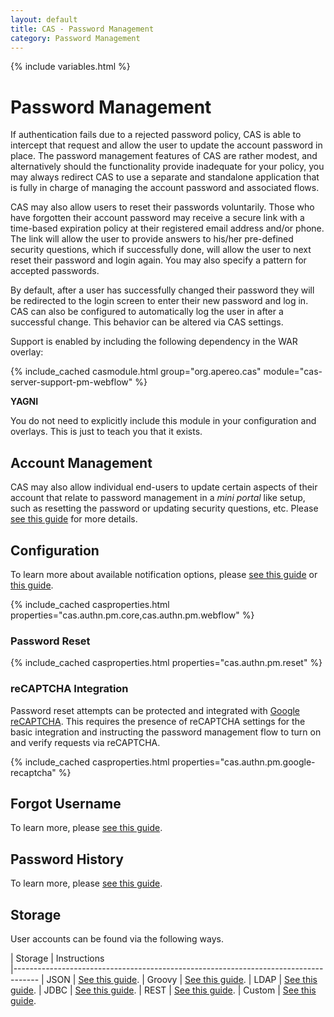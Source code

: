 ```yaml
---
layout: default
title: CAS - Password Management
category: Password Management
---
```


{% include variables.html %}

# Password Management

If authentication fails due to a rejected password policy, CAS is able to intercept
that request and allow the user to update the account password in place. The password management 
features of CAS are rather modest, and alternatively should the functionality provide inadequate 
for your policy, you may always redirect CAS to use a separate and standalone application 
that is fully in charge of managing the account password and associated flows.

CAS may also allow users to reset their passwords voluntarily. Those who have forgotten their account password
may receive a secure link with a time-based expiration policy at their registered email address and/or phone. The link
will allow the user to provide answers to his/her pre-defined security questions, which if successfully done,
will allow the user to next reset their password and login again. You may also specify a pattern for accepted passwords. 

By default, after a user has successfully changed their password they will be redirected to the login screen
to enter their new password and log in. CAS can also be configured to automatically log the user in after
a successful change. This behavior can be altered via CAS settings. 

Support is enabled by including the following dependency in the WAR overlay:

{% include_cached casmodule.html group="org.apereo.cas" module="cas-server-support-pm-webflow" %}

<div class="alert alert-info"><strong>YAGNI</strong><p>You do not need to explicitly include this module
in your configuration and overlays. This is just to teach you that it exists.</p></div>

## Account Management

CAS may also allow individual end-users to update certain aspects of their account that relate to password management in a *mini portal* like setup, such as resetting the password or updating security questions, etc. Please [see this guide](../registration/Account-Management-Overview.html) for more details.

## Configuration

To learn more about available notification options, please [see this guide](../notifications/SMS-Messaging-Configuration.html) 
or [this guide](../notifications/Sending-Email-Configuration.html). 

{% include_cached casproperties.html properties="cas.authn.pm.core,cas.authn.pm.webflow" %}

### Password Reset

{% include_cached casproperties.html properties="cas.authn.pm.reset" %}

### reCAPTCHA Integration

Password reset attempts can be protected and integrated 
with [Google reCAPTCHA](https://developers.google.com/recaptcha). This requires 
the presence of reCAPTCHA settings for the basic integration and instructing 
the password management flow to turn on and verify requests via reCAPTCHA. 

{% include_cached casproperties.html properties="cas.authn.pm.google-recaptcha" %}
 
## Forgot Username
                                                                      
To learn more, please [see this guide](Password-Management-ForgotUsername.html).

## Password History

To learn more, please [see this guide](Password-Management-History.html).
   
## Storage

User accounts can be found via the following ways.

| Storage          | Instructions                                         
|------------------------------------------------------------------------------------
| JSON             | [See this guide](Password-Management-JSON.html).
| Groovy           | [See this guide](Password-Management-Groovy.html).
| LDAP             | [See this guide](Password-Management-LDAP.html).
| JDBC             | [See this guide](Password-Management-JDBC.html).
| REST             | [See this guide](Password-Management-REST.html).
| Custom           | [See this guide](Password-Management-Custom.html).
